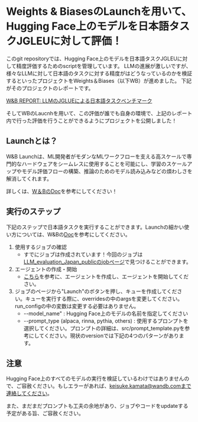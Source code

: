 # Weights & BiasesのLaunchを用いて、Hugging Face上のモデルを日本語タスクJGLEUに対して評価！

このgit repositoryでは、Hugging Face上のモデルを日本語タスクJGLEUに対して精度評価するためのscriptを管理しています。
LLMの進展が激しいですが、様々なLLMに対して日本語のタスクに対する精度がはどうなっているのかを検証するといったプロジェクトをWeights＆Biases（以下WB）が進めました。
下記がそのプロジェクトのレポートです。

[W&B REPORT: LLMのJGLUEによる日本語タスクベンチマーク](https://wandb.ai/wandb/LLM_evaluation_Japan/reports/LLM-JGLUE---Vmlldzo0NTUzMDE2 "LLMのJGLUEによる日本語タスクベンチマーク")

そしてWBのLaucnhを用いて、この評価が誰でも自身の環境で、上記のレポート内で行った評価を行うことができるようにプロジェクトを公開しました！

## Launchとは？
W&B Launchは、ML開発者がモダンなMLワークフローを支える高スケールで専門的なハードウェアをシームレスに使用することを可能にし、学習のスケールアップやモデル評価フローの構築、推論のためのモデル読み込みなどの煩わしさを解消してくれます。

詳しくは、[W＆BのDoc](https://docs.wandb.ai/ja/guides/launch#docusaurus_skipToContent_fallback)を参考にしてください！


## 実行のステップ
下記のステップで日本語タスクを実行することができます。Launchの細かい使い方については、W&Bの[Doc](https://docs.wandb.ai/ja/guides/launch#docusaurus_skipToContent_fallback)を参考にしてください。

1. 使用するジョブの確認
    * すでにジョブは作成されています！今回のジョブは[LLM_evaluation_Japan_publicのjobページ](https://wandb.ai/wandb/LLM_evaluation_Japan_public/jobs)で見つけることができます。
2. エージェントの作成・開始
    * [こちら](https://docs.wandb.ai/ja/guides/launch/run-agent)を参考に、エージェントを作成し、エージェントを開始してください。
3. ジョブのページから"Launch"のボタンを押し、キューを作成してください。キューを実行する際に、overridesの中のargsを変更してください。run_configの中の変数は変更する必要はありません。
    * --model_name" : Hugging Face上のモデルの名前を指定してください
    * --prompt_type (alpaca, rinna, pythia, others) : 使用するプロンプトを選択してください。プロンプトの詳細は、src/prompt_template.pyを参考にしてください。現状のversionでは下記の4つのパターンがあります。

## 注意
Hugging Face上のすべてのモデルの実行を検証しているわけではありませんので、ご容赦ください。もしエラーがあれば、keisuke.kamata@wandb.comまで連絡してください。

また、まだまだプロンプトも工夫の余地があり、ジョブやコードをupdateする予定がある旨、ご容赦ください。



